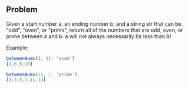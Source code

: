 ## Problem

Given a start number a, an ending number b, and a string str that can be "odd", "even", or "prime", return all of the numbers that are odd, even, or prime between a and b. a will not always necessarily be less than b!

Example:

```js
betweenNums(3, 11, 'even')
[4,6,8,10]

betweenNums(15, 1, 'prime')
[2,3,5,7,11,13]
```

